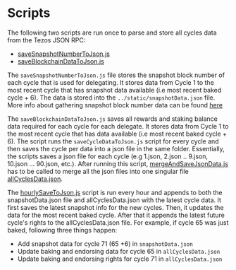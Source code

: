 # Scripts
The following two scripts are run once to parse and store all cycles data from the Tezos JSON RPC:
- [saveSnapshotNumberToJson.js](https://github.com/teamzednode/gingerbread/blob/master/scripts/saveSnapshotNumberToJson.js "saveSnapshotNumberToJson.js")
 - [saveBlockchainDataToJson.js](https://github.com/teamzednode/gingerbread/blob/master/scripts/saveBlockchainDataToJson.js "saveBlockchainDataToJson.js")  

The `saveSnapshotNumberToJson.js` file stores the snapshot block number of each cycle that is used for delegating. It stores data from Cycle 1 to the most recent cycle that has snapshot data available (i.e most recent baked cycle + 6). The data is stored into the `../static/snapshotData.json` file. More info about gathering snapshot block number data can be found [here](https://github.com/teamzednode/gingerbread/blob/master/rpc_documentation.md#retrieving-snapshot-block)

The `saveBlockchainDataToJson.js` saves all rewards and staking balance data required for each cycle for each delegate. It stores data from Cycle 1 to the most recent cycle that has data available (i.e most recent baked cycle + 6). The script runs the `saveCycleDataToJson.js` script for every cycle and then saves the cycle per data into a json file in the same folder. Essentially, the scripts saves a json file for each cycle (e.g 1.json, 2.json .. 9.json, 10.json ... 90.json, etc.). After running this script, [mergeAndSaveJsonData.js](https://github.com/teamzednode/gingerbread/blob/master/scripts/mergeAndSaveJsonData.js "mergeAndSaveJsonData.js") has to be called to merge all the json files into one singular file [allCyclesData.json](https://github.com/teamzednode/gingerbread/blob/master/static/allCyclesData.json "allCyclesData.json"). 


The [hourlySaveToJson.js](https://github.com/teamzednode/gingerbread/blob/master/scripts/hourlySaveToJson.js "hourlySaveToJson.js") script is run every hour and appends to both the snapshotData.json file and allCyclesData.json with the latest cycle data. It first saves the latest snapshot info for the new cycles. Then, it updates the data for the most recent baked cycle. After that it appends the latest future cycle's rights to the allCyclesData.json file. For example, if cycle 65 was just baked, following three things happen:

- Add snapshot data for cycle 71 (65 +6) in  `snapshotData.json` 
- Update baking and endorsing data for cycle 65 in `allCyclesData.json`
- Update baking and endorsing rights for cycle 71 in `allCyclesData.json`
